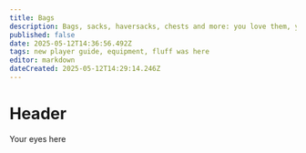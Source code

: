 ```yaml
---
title: Bags
description: Bags, sacks, haversacks, chests and more: you love them, you need them, you want them bigger and better than ever before!
published: false
date: 2025-05-12T14:36:56.492Z
tags: new player guide, equipment, fluff was here
editor: markdown
dateCreated: 2025-05-12T14:29:14.246Z
---
```


# Header
Your eyes here
<!--It’s following me again. I know it is. That wet, glistening orb--bloodshot, twitching like it’s trying to blink but it can’t, it can’t because it’s not in a socket anymore, it’s loose, floating, hovering, wobbling like a balloon tied to some invisible thread. And the bag--it holds the bag. A wrinkled, grease-slick leather thing clutched impossibly tight by its optic nerve, swinging like a pendulum of impending doom, and I swear I saw it twitch. Not the eye. The bag. As if something inside was moving. It doesn’t make sense, nothing makes sense.-->